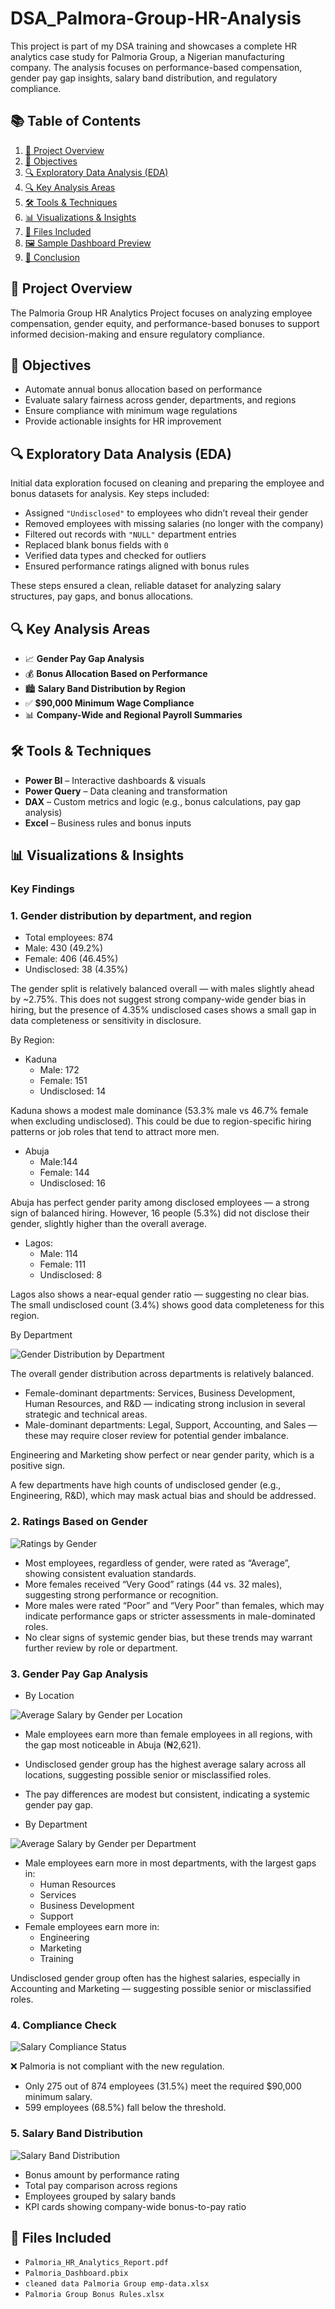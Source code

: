 # DSA_Palmora-Group-HR-Analysis
This project is part of my DSA training and showcases a complete HR analytics case study for Palmoria Group, a Nigerian manufacturing company. The analysis focuses on performance-based compensation, gender pay gap insights, salary band distribution, and regulatory compliance.

## 📚 Table of Contents

1. [📌 Project Overview](#-project-overview)  
2. [🎯 Objectives](#-objectives)
3. [🔍 Exploratory Data Analysis (EDA)](#-exploratory-data-analysis-eda)  
4. [🔍 Key Analysis Areas](#-key-analysis-areas)  
5. [🛠 Tools & Techniques](#-tools--techniques)  
6. [📊 Visualizations & Insights](#-visualizations--insights)  
7. [📁 Files Included](#-files-included)  
8. [🖼 Sample Dashboard Preview](#-sample-dashboard-preview)  
9. [🏁 Conclusion](#-conclusion)

## 📌 Project Overview

The Palmoria Group HR Analytics Project focuses on analyzing employee compensation, gender equity, and performance-based bonuses to support informed decision-making and ensure regulatory compliance.


## 🎯 Objectives

- Automate annual bonus allocation based on performance
- Evaluate salary fairness across gender, departments, and regions
- Ensure compliance with minimum wage regulations
- Provide actionable insights for HR improvement

## 🔍 Exploratory Data Analysis (EDA)

Initial data exploration focused on cleaning and preparing the employee and bonus datasets for analysis. Key steps included:

- Assigned `"Undisclosed"` to employees who didn’t reveal their gender  
- Removed employees with missing salaries (no longer with the company)  
- Filtered out records with `"NULL"` department entries  
- Replaced blank bonus fields with `0`  
- Verified data types and checked for outliers  
- Ensured performance ratings aligned with bonus rules

These steps ensured a clean, reliable dataset for analyzing salary structures, pay gaps, and bonus allocations.

## 🔍 Key Analysis Areas

- 📈 **Gender Pay Gap Analysis**
- 💰 **Bonus Allocation Based on Performance**
- 🏙 **Salary Band Distribution by Region**
- ✅ **$90,000 Minimum Wage Compliance**
- 📊 **Company-Wide and Regional Payroll Summaries**
  
## 🛠 Tools & Techniques

- **Power BI** – Interactive dashboards & visuals  
- **Power Query** – Data cleaning and transformation  
- **DAX** – Custom metrics and logic (e.g., bonus calculations, pay gap analysis)  
- **Excel** – Business rules and bonus inputs

## 📊 Visualizations & Insights
### Key Findings

### 1. Gender distribution by department, and region 
- Total employees: 874
- Male: 430 (49.2%)
- Female: 406 (46.45%)
- Undisclosed: 38 (4.35%)

The gender split is relatively balanced overall — with males slightly ahead by ~2.75%. This does not suggest strong company-wide gender bias in hiring, but the presence of 4.35% undisclosed cases shows a small gap in data completeness or sensitivity in disclosure.

By Region:
- Kaduna
  - Male: 172
  - Female: 151
  - Undisclosed: 14

Kaduna shows a modest male dominance (53.3% male vs 46.7% female when excluding undisclosed). This could be due to region-specific hiring patterns or job roles that tend to attract more men.

- Abuja
  - Male:144
  - Female: 144
  - Undisclosed: 16

Abuja has perfect gender parity among disclosed employees — a strong sign of balanced hiring. However, 16 people (5.3%) did not disclose their gender, slightly higher than the overall average.

- Lagos:
  - Male: 114
  - Female: 111
  - Undisclosed: 8

Lagos also shows a near-equal gender ratio — suggesting no clear bias. The small undisclosed count (3.4%) shows good data completeness for this region.


By Department


![Gender Distribution by Department](https://github.com/user-attachments/assets/ff522350-6f9a-46b5-9eff-e9103f25f838)



The overall gender distribution across departments is relatively balanced.

- Female-dominant departments: Services, Business Development, Human Resources, and R&D — indicating strong inclusion in several strategic and technical areas.
- Male-dominant departments: Legal, Support, Accounting, and Sales — these may require closer review for potential gender imbalance.

Engineering and Marketing show perfect or near gender parity, which is a positive sign.

A few departments have high counts of undisclosed gender (e.g., Engineering, R&D), which may mask actual bias and should be addressed.

### 2. Ratings Based on Gender

![Ratings by Gender](https://github.com/user-attachments/assets/3b583b03-f890-4fde-8281-ec7409773578)


- Most employees, regardless of gender, were rated as “Average”, showing consistent evaluation standards.
- More females received “Very Good” ratings (44 vs. 32 males), suggesting strong performance or recognition.
- More males were rated “Poor” and “Very Poor” than females, which may indicate performance gaps or stricter assessments in male-dominated roles.
- No clear signs of systemic gender bias, but these trends may warrant further review by role or department.

### 3. Gender Pay Gap Analysis

- By Location

![Average Salary by Gender per Location](https://github.com/user-attachments/assets/a9942d4b-bd19-46d5-8222-79a79f962cfa)

  - Male employees earn more than female employees in all regions, with the gap most noticeable in Abuja (₦2,621).
  - Undisclosed gender group has the highest average salary across all locations, suggesting possible senior or misclassified roles.
  - The pay differences are modest but consistent, indicating a systemic gender pay gap.

- By Department
  
![Average Salary by Gender per Department](https://github.com/user-attachments/assets/4933b933-23cb-4250-9f41-839654495a39)

- Male employees earn more in most departments, with the largest gaps in:
  - Human Resources
  - Services
  - Business Development
  - Support
- Female employees earn more in:
  - Engineering
  - Marketing
  - Training

Undisclosed gender group often has the highest salaries, especially in Accounting and Marketing — suggesting possible senior or misclassified roles.

### 4. Compliance Check

![Salary Compliance Status](https://github.com/user-attachments/assets/47c59bf5-9527-4735-b3fe-29398a924ece)


❌ Palmoria is not compliant with the new regulation.
    
   - Only 275 out of 874 employees (31.5%) meet the required $90,000 minimum salary.
   - 599 employees (68.5%) fall below the threshold.

### 5. Salary Band Distribution

![Salary Band Distribution](https://github.com/user-attachments/assets/d06da0ba-a9e5-43a3-b3c9-10317c291be2)






- Bonus
 amount by performance rating  
- Total pay comparison across regions  
- Employees grouped by salary bands  
- KPI cards showing company-wide bonus-to-pay ratio  


## 📁 Files Included

- `Palmoria_HR_Analytics_Report.pdf`
- `Palmoria_Dashboard.pbix`
- `cleaned data Palmoria Group emp-data.xlsx`
- `Palmoria Group Bonus Rules.xlsx`
